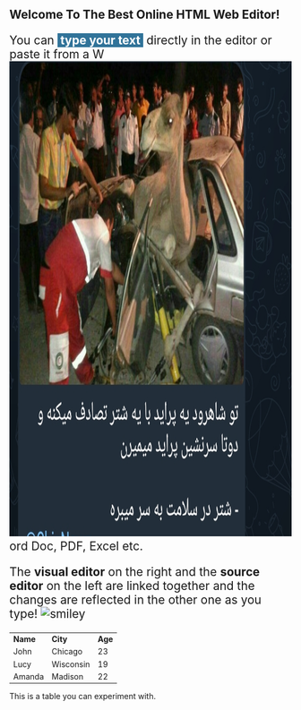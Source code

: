 <!-- #######  THIS IS A COMMENT - Visible only in the source editor #########-->
<h2>Welcome To The Best Online HTML Web Editor!</h2>
<p style="font-size: 1.5em;">You can <strong style="background-color: #317399; padding: 0 5px; color: #fff;">type your text</strong> directly in the editor or paste it from a W<img src="https://raw.githubusercontent.com/masoudsolo/amoozesh.github.io/bd632d069e19f5bc15bf9bf12c22a78ed3523cc7/Screenshot_20240827_215807_Telegram.jpg" alt="" width="1080" height="849" />ord Doc, PDF, Excel etc.</p>
<p style="font-size: 1.5em;">The <strong>visual editor</strong> on the right and the <strong>source editor</strong> on the left are linked together and the changes are reflected in the other one as you type! <img src="https://html5-editor.net/images/smiley.png" alt="smiley" /></p>
<table class="editorDemoTable">
<tbody>
<tr>
<td><strong>Name</strong></td>
<td><strong>City</strong></td>
<td><strong>Age</strong></td>
</tr>
<tr>
<td>John</td>
<td>Chicago</td>
<td>23</td>
</tr>
<tr>
<td>Lucy</td>
<td>Wisconsin</td>
<td>19</td>
</tr>
<tr>
<td>Amanda</td>
<td>Madison</td>
<td>22</td>
</tr>
</tbody>
</table>
<p>This is a table you can experiment with.</p>
